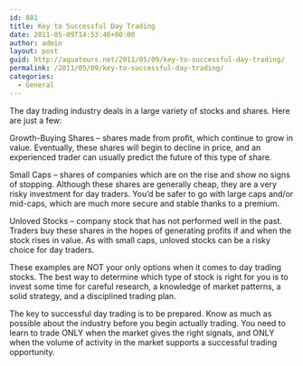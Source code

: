 ```yaml
---
id: 881
title: Key to Successful Day Trading
date: 2011-05-09T14:53:46+00:00
author: admin
layout: post
guid: http://aquatours.net/2011/05/09/key-to-successful-day-trading/
permalink: /2011/05/09/key-to-successful-day-trading/
categories:
  - General
---
```

The day trading industry deals in a large variety of stocks and shares. Here are just a few:

Growth-Buying Shares – shares made from profit, which continue to grow in value. Eventually, these shares will begin to decline in price, and an experienced trader can usually predict the future of this type of share.

Small Caps – shares of companies which are on the rise and show no signs of stopping. Although these shares are generally cheap, they are a very risky investment for day traders. You’d be safer to go with large caps and/or mid-caps, which are much more secure and stable thanks to a premium.

Unloved Stocks – company stock that has not performed well in the past. Traders buy these shares in the hopes of generating profits if and when the stock rises in value. As with small caps, unloved stocks can be a risky choice for day traders.

These examples are NOT your only options when it comes to day trading stocks. The best way to determine which type of stock is right for you is to invest some time for careful research, a knowledge of market patterns, a solid strategy, and a disciplined trading plan.

The key to successful day trading is to be prepared. Know as much as possible about the industry before you begin actually trading. You need to learn to trade ONLY when the market gives the right signals, and ONLY when the volume of activity in the market supports a successful trading opportunity.